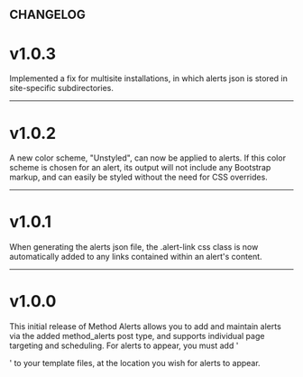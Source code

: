 ## CHANGELOG

# v1.0.3

Implemented a fix for multisite installations, in which alerts json is stored in site-specific subdirectories.

---

# v1.0.2

A new color scheme, "Unstyled", can now be applied to alerts. If this color scheme is chosen for an alert, its output will not include any Bootstrap markup, and can easily be styled without the need for CSS overrides.

---

# v1.0.1

When generating the alerts json file, the .alert-link css class is now automatically added to any links contained within an alert's content.

---

# v1.0.0

This initial release of Method Alerts allows you to add and maintain alerts via the added method_alerts post type, and supports individual page targeting and scheduling. For alerts to appear, you must add '<div class="method-alerts-container"></div>' to your template files, at the location you wish for alerts to appear.
